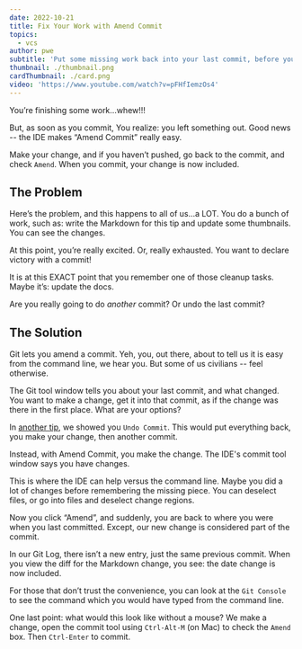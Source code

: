 ```yaml
---
date: 2022-10-21
title: Fix Your Work with Amend Commit
topics:
  - vcs
author: pwe
subtitle: 'Put some missing work back into your last commit, before you push.'
thumbnail: ./thumbnail.png
cardThumbnail: ./card.png
video: 'https://www.youtube.com/watch?v=pFHfIemzOs4'
---
```


You’re finishing some work…whew!!! 

But, as soon as you commit, You realize: you left something out. 
Good news -- the IDE makes “Amend Commit” really easy. 

Make your change, and if you haven’t pushed, go back to the commit, and check `Amend`. 
When you commit, your change is now included.

## The Problem

Here’s the problem, and this happens to all of us...a LOT. 
You do a bunch of work, such as: write the Markdown for this tip and update some thumbnails. 
You can see the changes.


At this point, you’re really excited.
Or, really exhausted.
You want to declare victory with a commit!

It is at this EXACT point that you remember one of those cleanup tasks.
Maybe it’s: update the docs.

Are you really going to do *another* commit? Or undo the last commit?

## The Solution

Git lets you amend a commit. 
Yeh, you, out there, about to tell us it is easy from the command line, we hear you. 
But some of us civilians -- feel otherwise.

The Git tool window tells you about your last commit, and what changed.
You want to make a change, get it into that commit, as if the change was there in the first place. 
What are your options?

In [another tip](../undo-last-commit/), we showed you `Undo Commit`. 
This would put everything back, you make your change, then another commit.

Instead, with Amend Commit, you make the change.
The IDE's commit tool window says you have changes.

This is where the IDE can help versus the command line. 
Maybe you did a lot of changes before remembering the missing piece. 
You can deselect files, or go into files and deselect change regions.

Now you click “Amend”, and suddenly, you are back to where you were when you last committed. 
Except, our new change is considered part of the commit.

In our Git Log, there isn’t a new entry, just the same previous commit. 
When you view the diff for the Markdown change, you see: the date change is now included.

For those that don’t trust the convenience, you can look at the `Git Console` to see the command which you would have typed from the command line.

One last point: what would this look like without a mouse? 
We make a change, open the commit tool using `Ctrl-Alt-M` (on Mac) to check the `Amend` box.
Then `Ctrl-Enter` to commit.
